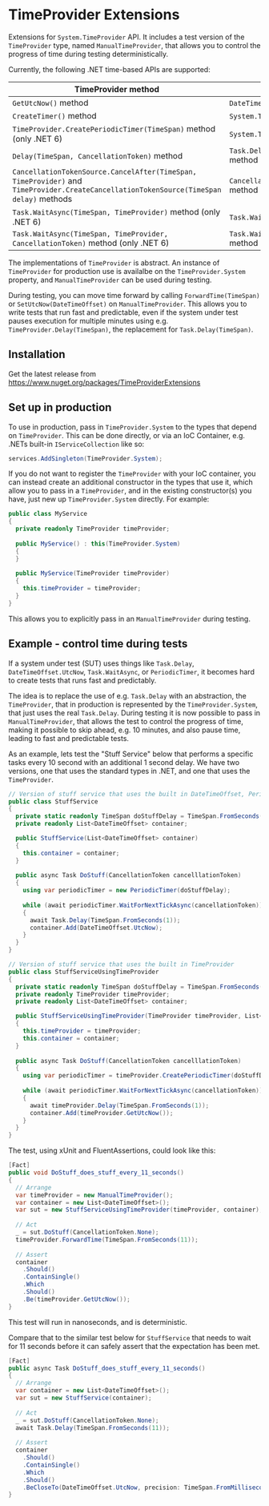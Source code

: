 # TimeProvider Extensions

Extensions for `System.TimeProvider` API. It includes a test version of the `TimeProvider` type, named `ManualTimeProvider`, that allows you to control the progress of time during testing deterministically.

Currently, the following .NET time-based APIs are supported:

| TimeProvider method | .NET API it replaces |
|----------------------|----------------------|
| `GetUtcNow()` method | `DateTimeOffset.UtcNow` property |
| `CreateTimer()` method | `System.Threading.Timer` type |
| `TimeProvider.CreatePeriodicTimer(TimeSpan)` method (only .NET 6) | `System.Threading.PeriodicTimer` type |
| `Delay(TimeSpan, CancellationToken)` method | `Task.Delay(TimeSpan, CancellationToken)` method |
| `CancellationTokenSource.CancelAfter(TimeSpan, TimeProvider)` and `TimeProvider.CreateCancellationTokenSource(TimeSpan delay)` methods | `CancellationTokenSource.CancelAfter(TimeSpan)` method |
| `Task.WaitAsync(TimeSpan, TimeProvider)` method (only .NET 6)| `Task.WaitAsync(TimeSpan)` method |
| `Task.WaitAsync(TimeSpan, TimeProvider, CancellationToken)` method (only .NET 6)| `Task.WaitAsync(TimeSpan, CancellationToken)` method |

The implementations of `TimeProvider` is abstract. An instance of `TimeProvider` for production use is availalbe on the `TimeProvider.System` property,
and `ManualTimeProvider` can be used during testing.

During testing, you can move time forward by calling `ForwardTime(TimeSpan)` or `SetUtcNow(DateTimeOffset)` on `ManualTimeProvider`. This allows
you to write tests that run fast and predictable, even if the system under test pauses execution for
multiple minutes using e.g. `TimeProvider.Delay(TimeSpan)`, the replacement for `Task.Delay(TimeSpan)`.

## Installation

Get the latest release from https://www.nuget.org/packages/TimeProviderExtensions

## Set up in production

To use in production, pass in `TimeProvider.System` to the types that depend on `TimeProvider`. 
This can be done directly, or via an IoC Container, e.g. .NETs built-in `IServiceCollection` like so:

```c#
services.AddSingleton(TimeProvider.System);
```

If you do not want to register the `TimeProvider` with your IoC container, you can instead create
an additional constructor in the types that use it, which allow you to pass in a `TimeProvider`,
and in the existing constructor(s) you have, just new up `TimeProvider.System` directly. For example:

```c#
public class MyService
{
  private readonly TimeProvider timeProvider;
  
  public MyService() : this(TimeProvider.System)
  {
  }
  
  public MyService(TimeProvider timeProvider)
  {
    this.timeProvider = timeProvider;
  }
}
```

This allows you to explicitly pass in an `ManualTimeProvider` during testing.

## Example - control time during tests

If a system under test (SUT) uses things like `Task.Delay`, `DateTimeOffset.UtcNow`, `Task.WaitAsync`, or `PeriodicTimer`, 
it becomes hard to create tests that runs fast and predictably.

The idea is to replace the use of e.g. `Task.Delay` with an abstraction, the `TimeProvider`, that in production
is represented by the `TimeProvider.System`, that just uses the real `Task.Delay`. During testing it is now possible to
pass in `ManualTimeProvider`, that allows the test to control the progress of time, making it possible to skip ahead,
e.g. 10 minutes, and also pause time, leading to fast and predictable tests.

As an example, lets test the "Stuff Service" below that performs a specific tasks every 10 second with an additional 
1 second delay. We have two versions, one that uses the standard types in .NET, and one that uses the `TimeProvider`.

```c#
// Version of stuff service that uses the built in DateTimeOffset, PeriodicTimer, and Task.Delay
public class StuffService
{
  private static readonly TimeSpan doStuffDelay = TimeSpan.FromSeconds(10);
  private readonly List<DateTimeOffset> container;

  public StuffService(List<DateTimeOffset> container)
  {
    this.container = container;
  }
  
  public async Task DoStuff(CancellationToken cancelllationToken)
  {
    using var periodicTimer = new PeriodicTimer(doStuffDelay);
    
    while (await periodicTimer.WaitForNextTickAsync(cancellationToken))
    {      
      await Task.Delay(TimeSpan.FromSeconds(1));
      container.Add(DateTimeOffset.UtcNow);
    }
  }
}

// Version of stuff service that uses the built in TimeProvider
public class StuffServiceUsingTimeProvider
{
  private static readonly TimeSpan doStuffDelay = TimeSpan.FromSeconds(10);
  private readonly TimeProvider timeProvider;
  private readonly List<DateTimeOffset> container;

  public StuffServiceUsingTimeProvider(TimeProvider timeProvider, List<DateTimeOffset> container)
  {
    this.timeProvider = timeProvider;
    this.container = container;
  }
  
  public async Task DoStuff(CancellationToken cancelllationToken)
  {
    using var periodicTimer = timeProvider.CreatePeriodicTimer(doStuffDelay);
    
    while (await periodicTimer.WaitForNextTickAsync(cancellationToken))
    {      
      await timeProvider.Delay(TimeSpan.FromSeconds(1));
      container.Add(timeProvider.GetUtcNow());
    }
  }
}
```

The test, using xUnit and FluentAssertions, could look like this:

```c#
[Fact]
public void DoStuff_does_stuff_every_11_seconds()
{
  // Arrange
  var timeProvider = new ManualTimeProvider();
  var container = new List<DateTimeOffset>();  
  var sut = new StuffServiceUsingTimeProvider(timeProvider, container);
  
  // Act
  _ = sut.DoStuff(CancellationToken.None);
  timeProvider.ForwardTime(TimeSpan.FromSeconds(11));
  
  // Assert
  container
    .Should()
    .ContainSingle()
    .Which
    .Should()
    .Be(timeProvider.GetUtcNow());
}
```

This test will run in nanoseconds, and is deterministic.

Compare that to the similar test below for `StuffService` that needs to wait for 11 seconds before it can safely assert that the expectation has been met.

```c#
[Fact]
public async Task DoStuff_does_stuff_every_11_seconds()
{
  // Arrange
  var container = new List<DateTimeOffset>();  
  var sut = new StuffService(container);
  
  // Act
  _ = sut.DoStuff(CancellationToken.None);
  await Task.Delay(TimeSpan.FromSeconds(11));
  
  // Assert
  container
    .Should()
    .ContainSingle()
    .Which
    .Should()
    .BeCloseTo(DateTimeOffset.UtcNow, precision: TimeSpan.FromMilliseconds(50));
}
```
